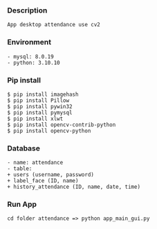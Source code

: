 ### Description
```
App desktop attendance use cv2
```

### Environment
```
- mysql: 8.0.19
- python: 3.10.10
```

### Pip install
```
$ pip install imagehash
$ pip install Pillow
$ pip install pywin32
$ pip install pymysql
$ pip install xlwt
$ pip install opencv-contrib-python
$ pip install opencv-python
```

### Database
```
- name: attendance
- table:
+ users (username, password)
+ label_face (ID, name)
+ history_attendance (ID, name, date, time)
```

### Run App
```
cd folder attendance => python app_main_gui.py
```
